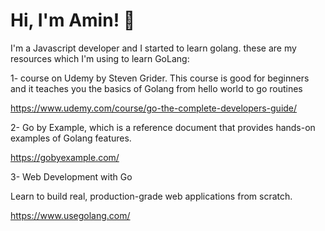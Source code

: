 
# Hi, I'm Amin! 👋

I'm a Javascript developer and I started to learn golang. these are my resources which I'm using to learn GoLang:

1- course on Udemy by Steven Grider. This course is good for beginners and it teaches you the basics of Golang from hello world to go routines

https://www.udemy.com/course/go-the-complete-developers-guide/

2- Go by Example, which is a reference document that provides hands-on examples of Golang features.

https://gobyexample.com/

3- Web Development with Go

Learn to build real, production-grade web applications from scratch.

https://www.usegolang.com/
